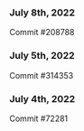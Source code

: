 ### July 8th, 2022

Commit #208788

### July 5th, 2022

Commit #314353


### July 4th, 2022

Commit #72281
